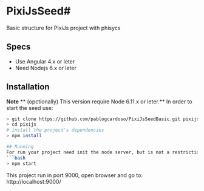 # PixiJsSeed#
Basic structure for PixiJs project with phisycs 
## Specs
- Use Angular 4.x or leter
- Need Nodejs 6.x or leter


## Installation
**Note**
** (opctionally) This version require Node 6.11.x or leter.**
In order to start the seed use: 
```bash
> git clone https://github.com/pablogcardoso/PixiJsSeedBasic.git pixijs
> cd pixijs
# install the project's dependencies
> npm install

## Running
For run your project need init the node server, but is not a restriction:
```bash
> npm start

```
This project run in port 9000, open browser and go to: http://localhost:9000/


